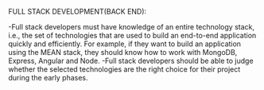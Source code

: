 FULL STACK DEVELOPMENT(BACK END):

-Full stack developers must have knowledge of an entire technology stack, i.e., the set of technologies that are used to build an end-to-end application quickly and efficiently. For example, if they want to build an application using the MEAN stack, they should know how to work with MongoDB, Express, Angular and Node.
-Full stack developers should be able to judge whether the selected technologies are the right choice for their project during the early phases.
